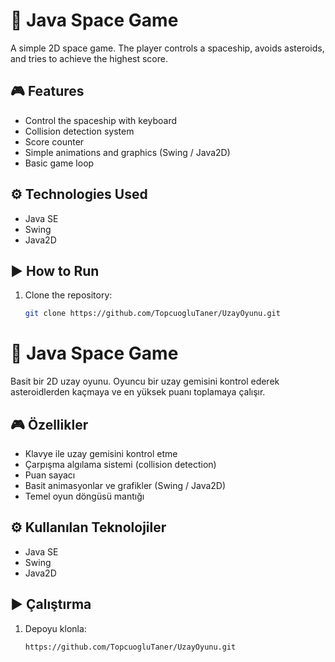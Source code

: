 # 🚀 Java Space Game

A simple 2D space game. The player controls a spaceship, avoids asteroids, and tries to achieve the highest score.

## 🎮 Features
- Control the spaceship with keyboard  
- Collision detection system  
- Score counter  
- Simple animations and graphics (Swing / Java2D)  
- Basic game loop  

## ⚙️ Technologies Used
- Java SE  
- Swing  
- Java2D  

## ▶️ How to Run
1. Clone the repository:
   ```bash
   git clone https://github.com/TopcuogluTaner/UzayOyunu.git


# 🚀 Java Space Game

Basit bir 2D uzay oyunu. Oyuncu bir uzay gemisini kontrol ederek asteroidlerden kaçmaya ve en yüksek puanı toplamaya çalışır.

## 🎮 Özellikler
- Klavye ile uzay gemisini kontrol etme  
- Çarpışma algılama sistemi (collision detection)  
- Puan sayacı  
- Basit animasyonlar ve grafikler (Swing / Java2D)  
- Temel oyun döngüsü mantığı  

## ⚙️ Kullanılan Teknolojiler
- Java SE  
- Swing  
- Java2D  

## ▶️ Çalıştırma
1. Depoyu klonla:
   ```bash
   https://github.com/TopcuogluTaner/UzayOyunu.git
   
